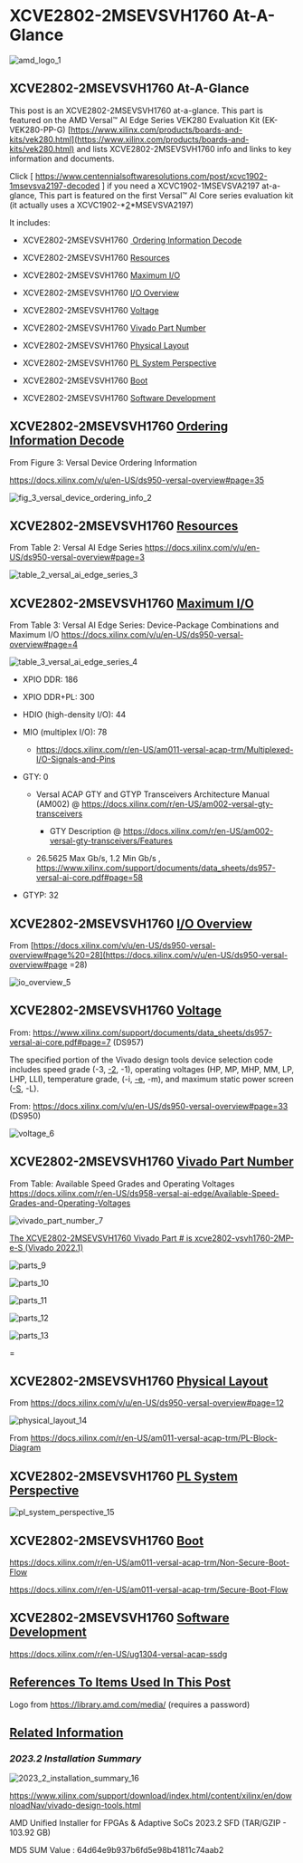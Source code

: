 # XCVE2802-2MSEVSVH1760 At-A-Glance

![amd_logo_1](amd_logo_1.png)

## XCVE2802-2MSEVSVH1760 At-A-Glance

This post is an XCVE2802-2MSEVSVH1760 at-a-glance. This part is featured on the AMD Versal™ AI Edge Series VEK280 Evaluation Kit (EK-VEK280-PP-G) [https://www.xilinx.com/products/boards-and-kits/vek280.html](https://www.xilinx.com/products/boards-and-kits/vek280.html) and lists XCVE2802-2MSEVSVH1760 info and links to key information and documents.

Click [ https://www.centennialsoftwaresolutions.com/post/xcvc1902-1msevsva2197-decoded ] if you need a XCVC1902-1MSEVSVA2197 at-a-glance, This part is featured on the first Versal™ AI Core series evaluation kit (it actually uses a XCVC1902-*<u>2</u>*MSEVSVA2197) 

It includes:

-   XCVE2802-2MSEVSVH1760 <u><span>&nbsp;Ordering Information Decode</span></u>
    
-   XCVE2802-2MSEVSVH1760 <u><span>Resources</span></u>
    
-   XCVE2802-2MSEVSVH1760 <u><span>Maximum I/O</span></u>
    
-   XCVE2802-2MSEVSVH1760 <u><span>I/O Overview</span></u>
    
-   XCVE2802-2MSEVSVH1760 <u><span>Voltage</span></u>
    
-   XCVE2802-2MSEVSVH1760 <u><span>Vivado Part Number</span></u>
    
-   XCVE2802-2MSEVSVH1760 <u><span>Physical Layout</span></u>
    
-   XCVE2802-2MSEVSVH1760 <u><span>PL System Perspective</span></u>
    
-   XCVE2802-2MSEVSVH1760 <u><span>Boot</span></u>
    
-   XCVE2802-2MSEVSVH1760 <u><span>Software Development</span></u>
    

## XCVE2802-2MSEVSVH1760 <u><span> Ordering Information Decode</span></u>

From Figure 3: Versal Device Ordering Information

https://docs.xilinx.com/v/u/en-US/ds950-versal-overview#page=35 

![fig_3_versal_device_ordering_info_2](fig_3_versal_device_ordering_info_2.png)

## XCVE2802-2MSEVSVH1760 <u><span>Resources</span></u>

From Table 2: Versal AI Edge Series https://docs.xilinx.com/v/u/en-US/ds950-versal-overview#page=3

![table_2_versal_ai_edge_series_3](table_2_versal_ai_edge_series_3.jpg)

## XCVE2802-2MSEVSVH1760 <u><span>Maximum I/O</span></u>

From Table 3: Versal AI Edge Series: Device-Package Combinations and Maximum I/O  https://docs.xilinx.com/v/u/en-US/ds950-versal-overview#page=4

![table_3_versal_ai_edge_series_4](table_3_versal_ai_edge_series_4.jpg)

-   XPIO DDR: 186
    
-   XPIO DDR+PL: 300
    
-   HDIO (high-density I/O): 44
    
-   MIO (multiplex I/O): 78
    
    -   [<u><span>https://docs.xilinx.com/r/en-US/am011-versal-acap-trm/Multiplexed-I/O-Signals-and-Pins</span></u>](https://docs.xilinx.com/r/en-US/am011-versal-acap-trm/Multiplexed-I/O-Signals-and-Pins)
    
-   GTY: 0
    
    -   Versal ACAP GTY and GTYP Transceivers Architecture Manual (AM002) @ [<u><span>https://docs.xilinx.com/r/en-US/am002-versal-gty-transceivers</span></u>](https://docs.xilinx.com/r/en-US/am002-versal-gty-transceivers)
        
        -   GTY Description @ [<u><span>https://docs.xilinx.com/r/en-US/am002-versal-gty-transceivers/Features</span></u>](https://docs.xilinx.com/r/en-US/am002-versal-gty-transceivers/Features)
        
    -   26.5625 Max Gb/s, 1.2 Min Gb/s , [<u><span>https://www.xilinx.com/support/documents/data_sheets/ds957-versal-ai-core.pdf#page=58</span></u>](https://www.xilinx.com/support/documents/data_sheets/ds957-versal-ai-core.pdf#page=58)
    
-   GTYP: 32
    

## XCVE2802-2MSEVSVH1760 <u><span>I/O Overview</span></u>

From [https://docs.xilinx.com/v/u/en-US/ds950-versal-overview#page%20=28](https://docs.xilinx.com/v/u/en-US/ds950-versal-overview#page =28) 

![io_overview_5](io_overview_5.png)

## XCVE2802-2MSEVSVH1760 <u><span>Voltage</span></u>

From: https://www.xilinx.com/support/documents/data_sheets/ds957-versal-ai-core.pdf#page=7 (DS957)

The specified portion of the Vivado design tools device selection code includes speed grade (-3, <u>\-2</u>, -1), operating voltages (HP, MP, MHP, MM, LP, LHP, LLI), temperature grade, (-i, <u>\-e</u>, -m), and maximum static power screen (<u>\-S</u>, -L).

From: https://docs.xilinx.com/v/u/en-US/ds950-versal-overview#page=33 (DS950)

![voltage_6](voltage_6.jpg)

## XCVE2802-2MSEVSVH1760 <u><span>Vivado Part Number</span></u>

From Table:  Available Speed Grades and Operating Voltages https://docs.xilinx.com/r/en-US/ds958-versal-ai-edge/Available-Speed-Grades-and-Operating-Voltages 

![vivado_part_number_7](vivado_part_number_7.jpg)

<u>The XCVE2802-2MSEVSVH1760 Vivado Part # is xcve2802-vsvh1760-2MP-e-S (Vivado 2022.1)</u>

![parts_9](parts_9.png)

![parts_10](parts_10.png)

![parts_11](parts_11.png)

![parts_12](parts_12.png)

![parts_13](parts_13.png)

\=

## XCVE2802-2MSEVSVH1760 <u><span>Physical Layout</span></u>

From https://docs.xilinx.com/v/u/en-US/ds950-versal-overview#page=12 

![physical_layout_14](physical_layout_14.png)

From https://docs.xilinx.com/r/en-US/am011-versal-acap-trm/PL-Block-Diagram 

## XCVE2802-2MSEVSVH1760 <u><span>PL System Perspective</span></u>

![pl_system_perspective_15](pl_system_perspective_15.png)

## XCVE2802-2MSEVSVH1760 <u><span>Boot</span></u>

https://docs.xilinx.com/r/en-US/am011-versal-acap-trm/Non-Secure-Boot-Flow 

https://docs.xilinx.com/r/en-US/am011-versal-acap-trm/Secure-Boot-Flow 

## XCVE2802-2MSEVSVH1760 <u><span>Software Development</span></u>

https://docs.xilinx.com/r/en-US/ug1304-versal-acap-ssdg 

## <u><span>References To Items Used In This Post</span></u>

Logo from https://library.amd.com/media/ (requires a password)

## <u><span>Related Information</span></u>

### _2023.2 Installation Summary_

![2023_2_installation_summary_16](2023_2_installation_summary_16.png)

https://www.xilinx.com/support/download/index.html/content/xilinx/en/downloadNav/vivado-design-tools.html

AMD Unified Installer for FPGAs & Adaptive SoCs 2023.2 SFD (TAR/GZIP - 103.92 GB)

MD5 SUM Value : 64d64e9b937b6fd5e98b41811c74aab2

